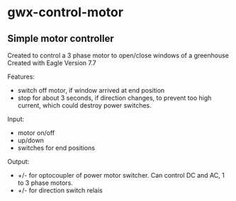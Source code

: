 # gwx-control-motor
## Simple motor controller

Created to control a 3 phase motor to open/close windows of a greenhouse
Created with Eagle Version 7.7

Features:
- switch off motor, if window arrived at end position 
- stop for about 3 seconds, if direction changes, to prevent too high current, which could destroy power switches.

Input: 
- motor on/off
- up/down
- switches for end positions

Output:
- +/- for optocoupler of power motor switcher. Can control DC and AC, 1 to 3 phase motors.
- +/- for direction switch relais

